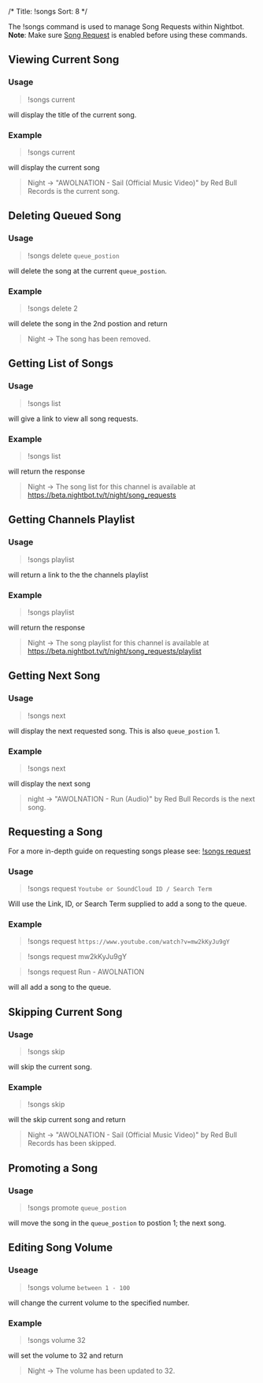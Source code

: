 /*
Title: !songs
Sort: 8
*/

The !songs command is used to manage Song Requests within Nightbot. **Note**: Make sure [Song Request](https://beta.nightbot.tv/song_requests) is enabled before using these commands.

## Viewing Current Song

### Usage 

> !songs current

will display the title of the current song. 

### Example

> !songs current

will display the current song

> Night -> "AWOLNATION - Sail (Official Music Video)" by Red Bull Records is the current song.

## Deleting Queued Song

### Usage 

> !songs delete `queue_postion`

will delete the song at the current `queue_postion`.

### Example

> !songs delete 2

will delete the song in the 2nd postion and return

> Night -> The song has been removed.

## Getting List of Songs

### Usage 

> !songs list

will give a link to view all song requests.

### Example

> !songs list

will return the response

> Night -> The song list for this channel is available at https://beta.nightbot.tv/t/night/song_requests

## Getting Channels Playlist

### Usage

> !songs playlist

will return a link to the the channels playlist

### Example

> !songs playlist

will return the response

> Night -> The song playlist for this channel is available at https://beta.nightbot.tv/t/night/song_requests/playlist

## Getting Next Song

### Usage 

> !songs next

will display the next requested song. This is also `queue_postion` 1.

### Example

> !songs next

will display the next song

> night -> "AWOLNATION - Run (Audio)" by Red Bull Records is the next song.

## Requesting a Song

For a more in-depth guide on requesting songs please see: [!songs request](https://docs.nightbot.tv/commands/songs-request)

### Usage 

> !songs request `Youtube or SoundCloud ID / Search Term`

Will use the Link, ID, or Search Term supplied to add a song to the queue.

### Example

> !songs request `https://www.youtube.com/watch?v=mw2kKyJu9gY`

> !songs request mw2kKyJu9gY

> !songs request Run - AWOLNATION

will all add a song to the queue.

## Skipping Current Song

### Usage 

> !songs skip

will skip the current song.

### Example

> !songs skip

will the skip current song and return

> Night -> "AWOLNATION - Sail (Official Music Video)" by Red Bull Records has been skipped.

## Promoting a Song

### Usage 

> !songs promote `queue_postion`

will move the song in the `queue_postion` to postion 1; the next song.

## Editing Song Volume

### Useage 

> !songs volume `between 1 - 100`

will change the current volume to the specified number.

### Example

> !songs volume 32

will set the volume to 32 and return

> Night -> The volume has been updated to 32.